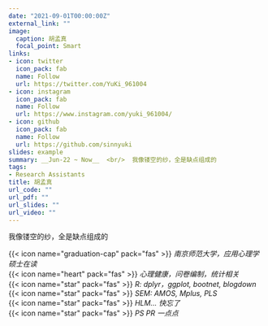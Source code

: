 ```yaml
---
date: "2021-09-01T00:00:00Z"
external_link: ""
image:
  caption: 胡孟真
  focal_point: Smart
links:
- icon: twitter
  icon_pack: fab
  name: Follow
  url: https://twitter.com/YuKi_961004
- icon: instagram
  icon_pack: fab
  name: Follow
  url: https://www.instagram.com/yuki_961004/
- icon: github
  icon_pack: fab
  name: Follow
  url: https://github.com/sinnyuki
slides: example
summary: __Jun-22 ~ Now__  <br/>  我像镂空的纱，全是缺点组成的
tags:
- Research Assistants
title: 胡孟真
url_code: ""
url_pdf: ""
url_slides: ""
url_video: ""
---
```

我像镂空的纱，全是缺点组成的

{{< icon name="graduation-cap" pack="fas" >}} _南京师范大学，应用心理学硕士在读_  
{{< icon name="heart" pack="fas" >}} _心理健康，问卷编制，统计相关_  
{{< icon name="star" pack="fas" >}} _R: dplyr，ggplot, bootnet, blogdown_  
{{< icon name="star" pack="fas" >}} _SEM: AMOS, Mplus, PLS_  
{{< icon name="star" pack="fas" >}} _HLM... 快忘了_   
{{< icon name="star" pack="fas" >}} _PS PR 一点点_  